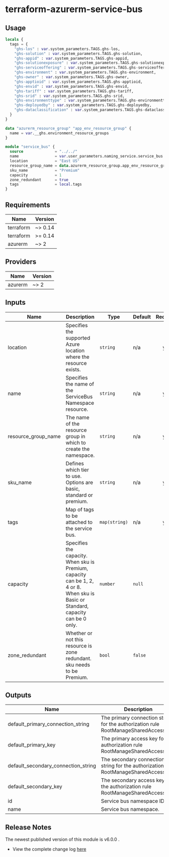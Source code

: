# terraform-azurerm-service-bus

## Usage
``` terraform
locals {
  tags = {
    "ghs-los" : var.system_parameters.TAGS.ghs-los,
    "ghs-solution" : var.system_parameters.TAGS.ghs-solution,
    "ghs-appid" : var.system_parameters.TAGS.ghs-appid,
    "ghs-solutionexposure" : var.system_parameters.TAGS.ghs-solutionexposure,
    "ghs-serviceoffering" : var.system_parameters.TAGS.ghs-serviceoffering,
    "ghs-environment" : var.system_parameters.TAGS.ghs-environment,
    "ghs-owner" : var.system_parameters.TAGS.ghs-owner,
    "ghs-apptioid" : var.system_parameters.TAGS.ghs-apptioid,
    "ghs-envid" : var.system_parameters.TAGS.ghs-envid,
    "ghs-tariff" : var.system_parameters.TAGS.ghs-tariff,
    "ghs-srid" : var.system_parameters.TAGS.ghs-srid,
    "ghs-environmenttype" : var.system_parameters.TAGS.ghs-environmenttype,
    "ghs-deployedby" : var.system_parameters.TAGS.ghs-deployedby,
    "ghs-dataclassification" : var.system_parameters.TAGS.ghs-dataclassification
  }
}

data "azurerm_resource_group" "app_env_resource_group" {
  name = var.__ghs.environment_resource_groups
}

module "service_bus" {
  source              = "../../"
  name                = var.user_parameters.naming_service.service_bus.k04
  location            = "East US"
  resource_group_name = data.azurerm_resource_group.app_env_resource_group.name
  sku_name            = "Premium"
  capacity            = 1
  zone_redundant      = true
  tags                = local.tags
}

```

## Requirements

| Name | Version |
|------|---------|
| terraform | ~> 0.14 |
| terraform | >= 0.14 |
| azurerm | ~> 2 |

## Providers

| Name | Version |
|------|---------|
| azurerm | ~> 2 |

## Inputs

| Name | Description | Type | Default | Required |
|------|-------------|------|---------|:--------:|
| location | Specifies the supported Azure location where the resource exists. | `string` | n/a | yes |
| name | Specifies the name of the ServiceBus Namespace resource. | `string` | n/a | yes |
| resource\_group\_name | The name of the resource group in which to create the namespace. | `string` | n/a | yes |
| sku\_name | Defines which tier to use. Options are basic, standard or premium. | `string` | n/a | yes |
| tags | Map of tags to be attached to the service bus. | `map(string)` | n/a | yes |
| capacity | Specifies the capacity. When sku is Premium, capacity can be 1, 2, 4 or 8. When sku is Basic or Standard, capacity can be 0 only. | `number` | `null` | no |
| zone\_redundant | Whether or not this resource is zone redundant. sku needs to be Premium. | `bool` | `false` | no |

## Outputs

| Name | Description |
|------|-------------|
| default\_primary\_connection\_string | The primary connection string for the authorization rule RootManageSharedAccessKey. |
| default\_primary\_key | The primary access key for the authorization rule RootManageSharedAccessKey. |
| default\_secondary\_connection\_string | The secondary connection string for the authorization rule RootManageSharedAccessKey. |
| default\_secondary\_key | The secondary access key for the authorization rule RootManageSharedAccessKey. |
| id | Service bus namespace ID. |
| name | Service bus namespace. |

## Release Notes

The newest published version of this module is v6.0.0.

- View the complete change log [here](./changelog.md)
